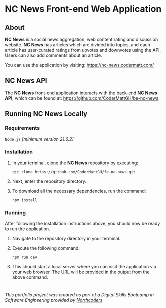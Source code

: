 # NC News Front-end Web Application

## About

**NC News** is a social news aggregation, web content rating and discussion website. **NC News** has articles which are divided into topics, and each article has user-curated ratings from upvotes and downvotes using the API. Users can also add comments about an article.

You can use the application by visiting: https://nc-news.codermatt.com/

## NC News API

The **NC News** front-end application interacts with the back-end **NC News API**, which can be
found at: https://github.com/CoderMattGH/be-nc-news.

## Running NC News Locally

### Requirements

`Node.js` *[minimum version 21.6.2]*

### Installation

1. In your terminal, clone the **NC News** repository by executing:
  
    `git clone https://github.com/CoderMattGH/fe-nc-news.git`

2. Next, enter the repository directory.

3. To download all the necessary dependencies, run the command:
    
    `npm install`

### Running

After following the installation instructions above, you should now be ready to run the application.

1. Navigate to the repository directory in your terminal.

2. Execute the following command:

    `npm run dev`

3. This should start a local server where you can visit the application via your web browser. 
The URL will be provided in the output from the above command.

#

*This portfolio project was created as part of a Digital Skills Bootcamp in Software Engineering provided by [Northcoders](https://northcoders.com/)*
